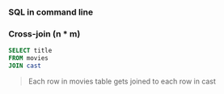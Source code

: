 ### SQL in command line

### Cross-join (n \* m)

```sql
SELECT title
FROM movies
JOIN cast
```

> Each row in movies table gets joined to each row in cast
